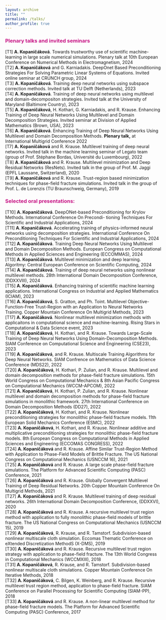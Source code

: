 ```yaml
---
layout: archive
title: ""
permalink: /talks/
author_profile: true
---
```


### <span style="color:rgb(199, 21, 133)">Plenary talks and invited seminars</span>
[T1] **A. Kopaničáková**. Towards trustworthy use of scientific machine-learning in large scale numerical simulations. Plenary talk at 10th European Conference on Numerical Methods in Electromagnetism, 2024<br />
[T2] **A. Kopaničáková** and G. Karniadakis. DeepOnet Based Preconditioning Strategies For Solving Parametric Linear Systems of Equations. Invited online seminar at CRUNCH group, 2024<br /> 
[T3] **A. Kopaničáková**. Training deep neural networks using subspace correction methods. Invited talk at TU Delft (Netherlands), 2023<br />
[T4] **A. Kopaničáková**. Training of deep neural networks using multilevel and domain-decompositon strategies. Invited talk at the University of Maryland (Baltimore Country), 2023<br />
[T5] **A. Kopaničáková**, H. Kothari, G. Karniadakis, and R. Krause. Enhancing Training of Deep Neural Networks Using Multilevel and Domain Decomposition Strategies. Invited seminar at Division of Applied Mathematics (Brown, USA), 2023<br />
[T6] **A. Kopaničáková**. Enhancing Training of Deep Neural Networks Using Multilevel and Domain Decomposition Methods. **Plenary talk,** at International Multigrid Conference 2022<br />
[T7] **A. Kopaničáková** and R. Krause. Multilevel training of deep neural networks. Invited talk in the machine learning seminar of Legato team (group of Prof. Stéphane Bordas, Université du Luxembourg), 2022<br />
[T8] **A. Kopaničáková** and R. Krause. Multilevel minimization and Deep Residual Networks (ResNets). Invited talk in the group of Prof. M. Jaggi (EPFL Laussane, Switzerland), 2020<br />
[T9] **A. Kopaničáková** and R. Krause. Trust-region based minimization techniques for phase-field fracture simulations. Invited talk in the group of Prof. L. de Lorenzis (TU Braunschweig, Germany), 2019<br />


### <span style="color:rgb(199, 21, 133)">Selected oral presentations:</span>
[T10] **A. Kopaničáková**. DeepONet-based Preconditioning for Krylov Methods. International Conference On Precondi- tioning Techniques For Scientific and Industrial Applications, 2024<br />
[T11] **A. Kopaničáková**. Accelerating training of physics-informed neural networks using decomposition strategies. International Conference On Preconditioning Techniques For Scientific and Industrial Applications, 2024<br />
[T12] **A. Kopaničáková**. Training Deep Neural Networks Using Multilevel and Domain Decomposition Methods. European Congress on Computational Methods in Applied Sciences and Engineering (ECCOMMAS), 2024<br />
[T13] **A. Kopaničáková**. Multilevel minimization and deep learning. Algoritmy: Central European Conference on Scientific Computing, 2024<br />
[T14] **A. Kopaničáková**. Training of deep neural networks using nonlinear multilevel methods. 28th International Domain Decomposition Conference, (DDXXVIII), 2024<br />
[T15] **A. Kopaničáková**. Enhancing training of scientific machine learning applications. International Congress on Industrial and Applied Mathematics (ICIAM), 2023<br />
[T16] **A. Kopaničáková**, S. Gratton, and Ph. Toint. Multilevel Objective-Function-Free Trust-Region with an Application to Neural Networks Training. Copper Mountain Conference On Multigrid Methods, 2023<br />
[T17] **A. Kopaničáková**. Nonlinear multilevel minimization methods with applicaitons in computational science and machine-learning. Rising Stars in Computational & Data Science event, 2023<br />
[T18] **A. Kopaničáková**, H. Kothari, and R. Krause. Towards Large-Scale Training of Deep Neural Networks Using Domain-Decomposition Methods. SIAM Conference on Computational Science and Engineering  (CSE23), 2023<br />
[T19] **A. Kopaničáková**, and R. Krause. Multiscale Training Algorithms for Deep Neural Networks. SIAM Confrence on Mathematics of Data Science Conference (MDS22), 2022<br />
[T20] **A. Kopaničáková**, H. Kothari, P. Zulian, and R. Krause. Multilevel and domain decomposition methods for phase-field fracture simulations. 15th World Congress on Computational Mechanics & 8th Asian Pacific Congress on Computational Mechanics (WCCM-APCOM), 2022<br />
[T21] **A. Kopaničáková**, H. Kothari, P. Zulian, and R. Krause. Nonlinear multilevel and domain decomposition methods for phase-field fracture simulations in monolithic framework. 27th International Conference on Domain Decomposition Methods (DD27), 2022<br />
[T22] **A. Kopaničáková**, H. Kothari, and R. Krause. Nonlinear preconditioning strategies for monolithic phase-field fracture models. 11th European Solid Mechanics Conference (ESMC), 2022<br />
[T23] **A. Kopaničáková**, H. Kothari, and R. Krause. Nonlinear additive and multiplicative preconditioning strategies for monolithic phase-field fracture models. 8th European Congress on Computational Methods in Applied Sciences and Engineering (ECCOMAS CONGRESS), 2022<br />
[T24] **A. Kopaničáková** and R. Krause. Affine Similar Trust-Region Method with Application to Phase-Field Models of Brittle Fracture. The US National Congress on Computational Mechanics (USNCCM 16), 2021<br />
[T25] **A. Kopaničáková** and R. Krause. A large scale phase-field fracture simulations. The Platform for Advanced Scientific Computing (PASC) Conference, 2021<br />
[T26] **A. Kopaničáková** and R. Krause. Globally Convergent Multilevel Training of Deep Residual Networks. 20th Copper Mountain Conference On Multigrid Methods, 2021<br />
[T27] **A. Kopaničáková** and R. Krause. Multilevel training of deep residual networks. 26th International Domain Decomposition Conference, (DDXXVI), 2020<br />
[T28] **A. Kopaničáková** and R. Krause. A recursive multilevel trust region method with application to fully monolithic phase-field models of brittle fracture. The US National Congress on Computational Mechanics (USNCCM 15), 2019<br />
[T29] **A. Kopaničáková**, R. Krause, and R. Tamstorf. Subdivision-based nonlinear multiscale cloth simulation. Eccomas Thematic Conference on eXtended Discretization MethodS (X-DMS), 2019<br />
[T30] **A. Kopaničáková** and R. Krause. Recursive multilevel trust region strategy with application to phase-field fracture. The 13th World Congress in Computational Mechanics (WCCMXIII), 2018<br />
[T31] **A. Kopaničáková**, R. Krause, and R. Tamstorf. Subdivision-based nonlinear multiscale cloth simulations. Copper Mountain Conference On Iterative Methods, 2018<br />
[T32] **A. Kopaničáková**, C. Bilgen, K. Weinberg, and R. Krause. Recursive multilevel trust region method, application to phase-field fracture. SIAM Conference on Parallel Processing for Scientific Computing (SIAM-PP), 2018<br />
[T33] **A. Kopaničáková** and R. Krause. A non-linear multilevel method for phase-field fracture models. The Platform for Advanced Scientific Computing (PASC) Conference, 2017<br />
